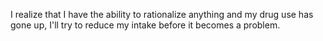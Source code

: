 I realize that I have the ability to rationalize anything and my drug use has gone up, I'll try to reduce my intake before it becomes a problem.